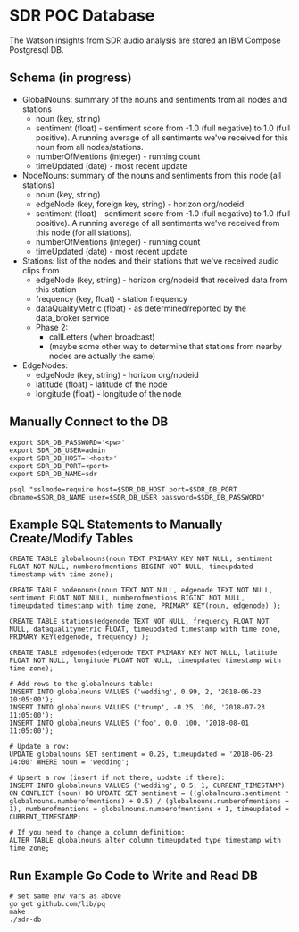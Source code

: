 # SDR POC Database

The Watson insights from SDR audio analysis are stored an IBM Compose Postgresql DB.

## Schema (in progress)

- GlobalNouns: summary of the nouns and sentiments from all nodes and stations
    - noun (key, string)
    - sentiment (float) - sentiment score from -1.0 (full negative) to 1.0 (full positive). A running average of all sentiments we've received for this noun from all nodes/stations.
    - numberOfMentions (integer) - running count
    - timeUpdated (date) - most recent update
- NodeNouns: summary of the nouns and sentiments from this node (all stations)
    - noun (key, string)
    - edgeNode (key, foreign key, string) - horizon org/nodeid
    - sentiment (float) - sentiment score from -1.0 (full negative) to 1.0 (full positive). A running average of all sentiments we've received from this node (for all stations).
    - numberOfMentions (integer) - running count
    - timeUpdated (date) - most recent update
- Stations: list of the nodes and their stations that we've received audio clips from
    - edgeNode (key, string) - horizon org/nodeid that received data from this station
    - frequency (key, float) - station frequency
    - dataQualityMetric (float) - as determined/reported by the data_broker service
    - Phase 2:
        - callLetters (when broadcast)
        - (maybe some other way to determine that stations from nearby nodes are actually the same)
- EdgeNodes:
    - edgeNode (key, string) - horizon org/nodeid
    - latitude (float) - latitude of the node
    - longitude (float) - longitude of the node

## Manually Connect to the DB
```
export SDR_DB_PASSWORD='<pw>'
export SDR_DB_USER=admin
export SDR_DB_HOST='<host>'
export SDR_DB_PORT=<port>
export SDR_DB_NAME=sdr

psql "sslmode=require host=$SDR_DB_HOST port=$SDR_DB_PORT dbname=$SDR_DB_NAME user=$SDR_DB_USER password=$SDR_DB_PASSWORD"
```

## Example SQL Statements to Manually Create/Modify Tables
```
CREATE TABLE globalnouns(noun TEXT PRIMARY KEY NOT NULL, sentiment FLOAT NOT NULL, numberofmentions BIGINT NOT NULL, timeupdated timestamp with time zone);

CREATE TABLE nodenouns(noun TEXT NOT NULL, edgenode TEXT NOT NULL, sentiment FLOAT NOT NULL, numberofmentions BIGINT NOT NULL, timeupdated timestamp with time zone, PRIMARY KEY(noun, edgenode) );

CREATE TABLE stations(edgenode TEXT NOT NULL, frequency FLOAT NOT NULL, dataqualitymetric FLOAT, timeupdated timestamp with time zone, PRIMARY KEY(edgenode, frequency) );

CREATE TABLE edgenodes(edgenode TEXT PRIMARY KEY NOT NULL, latitude FLOAT NOT NULL, longitude FLOAT NOT NULL, timeupdated timestamp with time zone);

# Add rows to the globalnouns table:
INSERT INTO globalnouns VALUES ('wedding', 0.99, 2, '2018-06-23 10:05:00');
INSERT INTO globalnouns VALUES ('trump', -0.25, 100, '2018-07-23 11:05:00');
INSERT INTO globalnouns VALUES ('foo', 0.0, 100, '2018-08-01 11:05:00');

# Update a row:
UPDATE globalnouns SET sentiment = 0.25, timeupdated = '2018-06-23 14:00' WHERE noun = 'wedding';

# Upsert a row (insert if not there, update if there):
INSERT INTO globalnouns VALUES ('wedding', 0.5, 1, CURRENT_TIMESTAMP) ON CONFLICT (noun) DO UPDATE SET sentiment = ((globalnouns.sentiment * globalnouns.numberofmentions) + 0.5) / (globalnouns.numberofmentions + 1), numberofmentions = globalnouns.numberofmentions + 1, timeupdated = CURRENT_TIMESTAMP;

# If you need to change a column definition:
ALTER TABLE globalnouns alter column timeupdated type timestamp with time zone;
```

## Run Example Go Code to Write and Read DB
```
# set same env vars as above
go get github.com/lib/pq
make
./sdr-db
```
